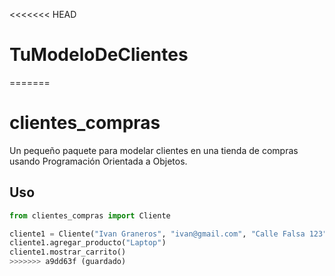 <<<<<<< HEAD
# TuModeloDeClientes
=======
# clientes_compras

Un pequeño paquete para modelar clientes en una tienda de compras usando Programación Orientada a Objetos.

## Uso

```python
from clientes_compras import Cliente

cliente1 = Cliente("Ivan Graneros", "ivan@gmail.com", "Calle Falsa 123", "123456789")
cliente1.agregar_producto("Laptop")
cliente1.mostrar_carrito()
>>>>>>> a9dd63f (guardado)
